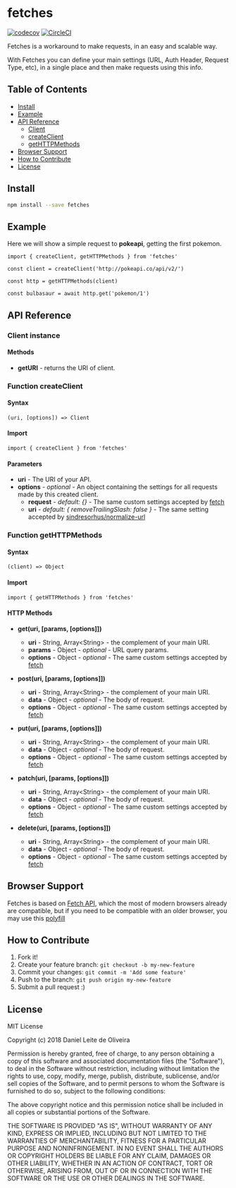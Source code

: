 # fetches
[![codecov](https://codecov.io/gh/dleitee/fetches/branch/master/graph/badge.svg?token=U3H6jLNbac)](https://codecov.io/gh/dleitee/fetches) [![CircleCI](https://circleci.com/gh/dleitee/fetches.svg?style=svg&circle-token=f42a433fef54fd17c818742c05907d4232ccb224)](https://circleci.com/gh/dleitee/fetches)

Fetches is a workaround to make requests, in an easy and scalable way.

With Fetches you can define your main settings (URL, Auth Header, Request Type, etc), in a single place and then make requests using this info.

## Table of Contents

 - [Install](#install)
 - [Example](#example)
 - [API Reference](#api-reference)
   - [Client](#client-instance)
   - [createClient](#function-createclient)
   - [getHTTPMethods](#function-gethttpmethods)
 - [Browser Support](#browser-support)
 - [How to Contribute](#how-to-contribute)
 - [License](#license)


## Install

```sh
npm install --save fetches
```

## Example

Here we will show a simple request to **pokeapi**, getting the first pokemon.

```es6
import { createClient, getHTTPMethods } from 'fetches'

const client = createClient('http://pokeapi.co/api/v2/')

const http = getHTTPMethods(client)

const bulbasaur = await http.get('pokemon/1') 
```

## API Reference

### Client instance

#### Methods

 - **getURI** - returns the URI of client.

### Function createClient

#### Syntax

```es6
(uri, [options]) => Client
```

#### Import

```es6
import { createClient } from 'fetches'
```

#### Parameters

 - **uri** - The URI of your API.
 - **options** - *optional* - An object containing the settings for all requests made by this created client.
   - **request** - *default: {}* - The same custom settings accepted by [fetch](https://developer.mozilla.org/en-US/docs/Web/API/WindowOrWorkerGlobalScope/fetch#Syntax)
   - **uri** - *default: { removeTrailingSlash: false }* - The same setting accepted by [sindresorhus/normalize-url](https://github.com/sindresorhus/normalize-url)


### Function getHTTPMethods

#### Syntax

```es6
(client) => Object
```

#### Import

```es6
import { getHTTPMethods } from 'fetches'
```

#### HTTP Methods

 - **get(uri, [params, [options]])**
   - **uri** - String, Array\<String\> - the complement of your main URI. 
   - **params** - Object - *optional* - URL query params.
   - **options** - Object - *optional* - The same custom settings accepted by [fetch](https://developer.mozilla.org/en-US/docs/Web/API/WindowOrWorkerGlobalScope/fetch#Syntax)
   
   
 - **post(uri, [params, [options]])**
   - **uri** - String, Array\<String\> - the complement of your main URI. 
   - **data** - Object - *optional* - The body of request.
   - **options** - Object - *optional* - The same custom settings accepted by [fetch](https://developer.mozilla.org/en-US/docs/Web/API/WindowOrWorkerGlobalScope/fetch#Syntax)
   
 - **put(uri, [params, [options]])**
   - **uri** - String, Array\<String\> - the complement of your main URI. 
   - **data** - Object - *optional* - The body of request.
   - **options** - Object - *optional* - The same custom settings accepted by [fetch](https://developer.mozilla.org/en-US/docs/Web/API/WindowOrWorkerGlobalScope/fetch#Syntax)

 - **patch(uri, [params, [options]])**
   - **uri** - String, Array\<String\> - the complement of your main URI. 
   - **data** - Object - *optional* - The body of request.
   - **options** - Object - *optional* - The same custom settings accepted by [fetch](https://developer.mozilla.org/en-US/docs/Web/API/WindowOrWorkerGlobalScope/fetch#Syntax)

 - **delete(uri, [params, [options]])**
   - **uri** - String, Array\<String\> - the complement of your main URI. 
   - **data** - Object - *optional* - The body of request.
   - **options** - Object - *optional* - The same custom settings accepted by [fetch](https://developer.mozilla.org/en-US/docs/Web/API/WindowOrWorkerGlobalScope/fetch#Syntax)

## Browser Support

Fetches is based on [Fetch API](https://developer.mozilla.org/en-US/docs/Web/API/Fetch_API), which the most of modern browsers already are compatible, but if you need to be compatible with an older browser, you may use this [polyfill](https://github.com/github/fetch)

## How to Contribute

1. Fork it!
1. Create your feature branch: `git checkout -b my-new-feature`
1. Commit your changes: `git commit -m 'Add some feature'`
1. Push to the branch: `git push origin my-new-feature`
1. Submit a pull request :)

## License

MIT License

Copyright (c) 2018 Daniel Leite de Oliveira

Permission is hereby granted, free of charge, to any person obtaining a copy
of this software and associated documentation files (the "Software"), to deal
in the Software without restriction, including without limitation the rights
to use, copy, modify, merge, publish, distribute, sublicense, and/or sell
copies of the Software, and to permit persons to whom the Software is
furnished to do so, subject to the following conditions:

The above copyright notice and this permission notice shall be included in all
copies or substantial portions of the Software.

THE SOFTWARE IS PROVIDED "AS IS", WITHOUT WARRANTY OF ANY KIND, EXPRESS OR
IMPLIED, INCLUDING BUT NOT LIMITED TO THE WARRANTIES OF MERCHANTABILITY,
FITNESS FOR A PARTICULAR PURPOSE AND NONINFRINGEMENT. IN NO EVENT SHALL THE
AUTHORS OR COPYRIGHT HOLDERS BE LIABLE FOR ANY CLAIM, DAMAGES OR OTHER
LIABILITY, WHETHER IN AN ACTION OF CONTRACT, TORT OR OTHERWISE, ARISING FROM,
OUT OF OR IN CONNECTION WITH THE SOFTWARE OR THE USE OR OTHER DEALINGS IN THE
SOFTWARE.


